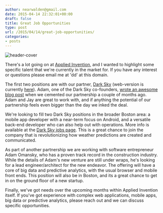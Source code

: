 ```yaml
---
author: nearwalden@gmail.com
date: 2015-04-14 22:32:01+00:00
draft: false
title: Great Job Opportunities
type: post
url: /2015/04/14/great-job-opportunities/
categories:
- posts
---
```


![header-cover](/images/2015/04/schematic.png)






There's a lot going on  at [Applied Invention](http://ai.co/), and I wanted to highlight some specific talent that we're currently in the market for.  If you have any interest or questions please email me at 'dd' at this domain.





The first two positions are with our partner, [Dark Sky](http://darkskyapp.com/) (web-version is currently [here](http://forecast.io)).  Adam, one of the Dark Sky co-founders, [wrote an awesome blog post](http://blog.forecast.io/dark-sky-has-a-new-owner/) when we cemented our partnership a couple of months ago.  Adam and Jay are great to work with, and if anything the potential of our partnership feels even bigger than the day we inked the deal.





We're looking to fill two Dark Sky positions in the broader Boston area: a mobile app developer with a near-term focus on Android, and a versatile back-end developer who can also help out with operations.  More info is available at the [Dark Sky jobs page](http://darksky.net/jobs).  This is a great chance to join the company that is revolutionizing how weather predictions are created and communicated.





As part of another partnership we are working with software entrepreneur Adam Omansky, who has a proven track record in the construction industry.  While the details of Adam's new venture are still under wraps, he's looking for a lead engineer/architect for the new endeavor.  The offering will have a core of big data and predictive analytics, with the usual browser and mobile front ends.  This position will also be in Boston, and its a great chance to get in on the ground floor of a new startup.





Finally, we've got needs over the upcoming months within Applied Invention itself.  If you've got experience with complex web applications, mobile apps, big data or predictive analytics, please reach out and we can discuss specific opportunities.



